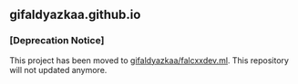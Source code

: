## gifaldyazkaa.github.io

### [Deprecation Notice]

This project has been moved to [gifaldyazkaa/falcxxdev.ml](https://github.com/gifaldyazkaa/falcxxdev.ml). This repository will not updated anymore.
